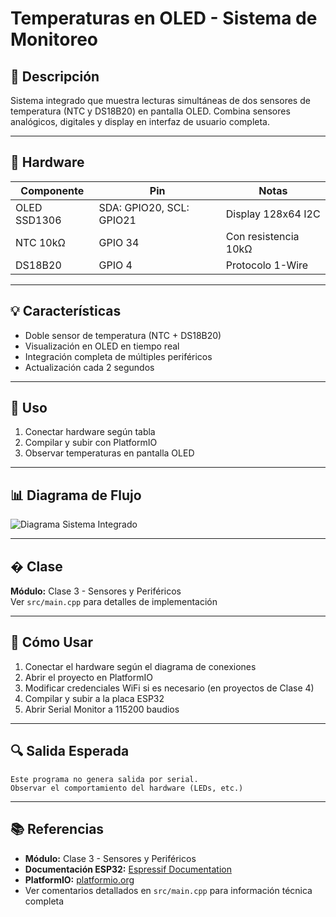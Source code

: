# Temperaturas en OLED - Sistema de Monitoreo

## 📖 Descripción

Sistema integrado que muestra lecturas simultáneas de dos sensores de temperatura (NTC y DS18B20) en pantalla OLED. Combina sensores analógicos, digitales y display en interfaz de usuario completa.

---

## 🔧 Hardware

| Componente | Pin | Notas |
|------------|-----|-------|
| OLED SSD1306 | SDA: GPIO20, SCL: GPIO21 | Display 128x64 I2C |
| NTC 10kΩ | GPIO 34 | Con resistencia 10kΩ |
| DS18B20 | GPIO 4 | Protocolo 1-Wire |

---

## 💡 Características

- Doble sensor de temperatura (NTC + DS18B20)
- Visualización en OLED en tiempo real
- Integración completa de múltiples periféricos
- Actualización cada 2 segundos

---

## 🚀 Uso

1. Conectar hardware según tabla
2. Compilar y subir con PlatformIO
3. Observar temperaturas en pantalla OLED

---

## 📊 Diagrama de Flujo

![Diagrama Sistema Integrado](https://www.plantuml.com/plantuml/proxy?src=https://raw.githubusercontent.com/fernandorvs/Curso-IoT-ESP32/main/Clases/Clase%203/Diagramas/temperaturas_oled.pu)

---

## � Clase

**Módulo:** Clase 3 - Sensores y Periféricos  
Ver `src/main.cpp` para detalles de implementación

---

## 🚀 Cómo Usar

1. Conectar el hardware según el diagrama de conexiones
2. Abrir el proyecto en PlatformIO
3. Modificar credenciales WiFi si es necesario (en proyectos de Clase 4)
4. Compilar y subir a la placa ESP32
5. Abrir Serial Monitor a 115200 baudios

---

## 🔍 Salida Esperada

```
Este programa no genera salida por serial.
Observar el comportamiento del hardware (LEDs, etc.)
```

---

## 📚 Referencias

- **Módulo:** Clase 3 - Sensores y Periféricos
- **Documentación ESP32:** [Espressif Documentation](https://docs.espressif.com/)
- **PlatformIO:** [platformio.org](https://platformio.org/)
- Ver comentarios detallados en `src/main.cpp` para información técnica completa
